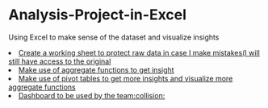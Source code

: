 <h1>Analysis-Project-in-Excel</h1>
<p>Using Excel to make sense of the dataset and visualize insights</p>

<u>
  <li>Create a working sheet to protect raw data in case I make mistakes(I will still have access to the original</li>
  <li>Make use of aggregate functions to get insight</li>
  <li>Make use of pivot tables to get more insights and visualize more aggregate functions</li>
  <li>Dashboard to be used by the team:collision: </li> 
</u>
